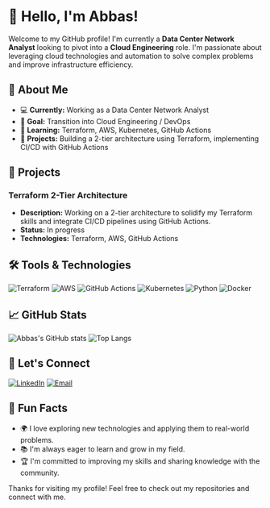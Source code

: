 # 👋 Hello, I'm Abbas!

Welcome to my GitHub profile! I'm currently a **Data Center Network Analyst** looking to pivot into a **Cloud Engineering** role. I'm passionate about leveraging cloud technologies and automation to solve complex problems and improve infrastructure efficiency.

## 🌟 About Me
- 💻 **Currently:** Working as a Data Center Network Analyst
- 🎯 **Goal:** Transition into Cloud Engineering / DevOps
- 🌱 **Learning:** Terraform, AWS, Kubernetes, GitHub Actions
- 🚀 **Projects:** Building a 2-tier architecture using Terraform, implementing CI/CD with GitHub Actions

## 🔭 Projects
### Terraform 2-Tier Architecture
- **Description:** Working on a 2-tier architecture to solidify my Terraform skills and integrate CI/CD pipelines using GitHub Actions.
- **Status:** In progress
- **Technologies:** Terraform, AWS, GitHub Actions

## 🛠️ Tools & Technologies
![Terraform](https://img.shields.io/badge/Terraform-%235835CC.svg?style=for-the-badge&logo=terraform&logoColor=white)
![AWS](https://img.shields.io/badge/Amazon%20AWS-%23232F3E.svg?style=for-the-badge&logo=amazon-aws&logoColor=white)
![GitHub Actions](https://img.shields.io/badge/GitHub%20Actions-%232671E5.svg?style=for-the-badge&logo=github-actions&logoColor=white)
![Kubernetes](https://img.shields.io/badge/Kubernetes-%23326CE5.svg?style=for-the-badge&logo=kubernetes&logoColor=white)
![Python](https://img.shields.io/badge/Python-%233776AB.svg?style=for-the-badge&logo=python&logoColor=white)
![Docker](https://img.shields.io/badge/Docker-%232496ED.svg?style=for-the-badge&logo=docker&logoColor=white)

## 📈 GitHub Stats
![Abbas's GitHub stats](https://github-readme-stats.vercel.app/api?username=RunSabba&show_icons=true&theme=radical)
![Top Langs](https://github-readme-stats.vercel.app/api/top-langs/?username=RunSabba&layout=compact&theme=radical)

## 🤝 Let's Connect
[![LinkedIn](https://img.shields.io/badge/LinkedIn-%230077B5.svg?style=for-the-badge&logo=linkedin&logoColor=white)](https://www.linkedin.com/in/abbas-nur-26b5a715b)
[![Email](https://img.shields.io/badge/Email-D14836?style=for-the-badge&logo=gmail&logoColor=white)](mailto:abbasnur24@gmail.com)

## 🎉 Fun Facts
- 🌍 I love exploring new technologies and applying them to real-world problems.
- 📚 I'm always eager to learn and grow in my field.
- 🏆 I'm committed to improving my skills and sharing knowledge with the community.

Thanks for visiting my profile! Feel free to check out my repositories and connect with me.
